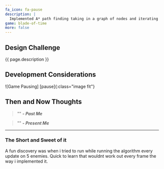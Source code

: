 ```yaml
---
fa_icon: fa-pause
description: |
  Implemented A* path finding taking in a graph of nodes and iterating through them to generate a list of points for the enemy to follow towards the player. 
game: blade-of-time
more: false
---
```


## Design Challenge

{{ page.description }}

## Development Considerations



![Game Pausing] [pause]{:class="image fit"}

<!--excerpt_end-->

## Then and Now Thoughts

> "" 
**_- Past Me_**

> ""
**_- Present Me_**

---

### The Short and Sweet of it

A fun discovery was when i tried to run while running the algorithm every update on 5 enemies. Quick to learn that wouldnt work out every frame the way i implemented it. 


[Sebastian Lague's A* Video]: https://youtu.be/-L-WgKMFuhE

[A* Description]: https://www.geeksforgeeks.org/a-search-algorithm/

[Tilemap to Nodes]: https://pastebin.com/U2LastXy